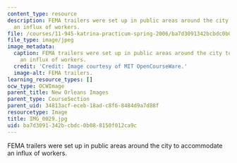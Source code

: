 ```yaml
---
content_type: resource
description: FEMA trailers were set up in public areas around the city to accommodate
  an influx of workers.
file: /courses/11-945-katrina-practicum-spring-2006/ba7d3091342bcbdc0b088150f012ca9c_IMG_0029.jpg
file_type: image/jpeg
image_metadata:
  caption: FEMA trailers were set up in public areas around the city to accommodate
    an influx of workers.
  credit: 'Credit: Image courtesy of MIT OpenCourseWare.'
  image-alt: FEMA trailers.
learning_resource_types: []
ocw_type: OCWImage
parent_title: New Orleans Images
parent_type: CourseSection
parent_uid: 34813acf-eceb-18ad-c8f6-8484d9a7d88f
resourcetype: Image
title: IMG_0029.jpg
uid: ba7d3091-342b-cbdc-0b08-8150f012ca9c
---
```

FEMA trailers were set up in public areas around the city to accommodate an influx of workers.

